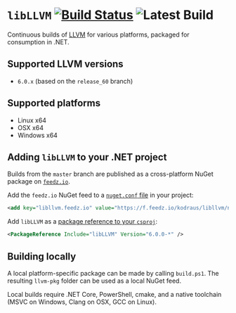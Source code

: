 # `libLLVM` [![Build Status](https://dev.azure.com/kodraus/libllvm/_apis/build/status/KodrAus.libllvm?branchName=master)](https://dev.azure.com/kodraus/libllvm/_build/latest?definitionId=1&branchName=master) ![Latest Build](https://img.shields.io/endpoint.svg?url=https%3A%2F%2Ff.feedz.io%2Fkodraus%2Flibllvm%2Fshield%2FlibLLVM%2Flatest)

Continuous builds of [LLVM](http://llvm.org/) for various platforms, packaged for consumption in .NET.

## Supported LLVM versions

- `6.0.x` (based on the `release_60` branch)

## Supported platforms

- Linux x64
- OSX x64
- Windows x64

## Adding `libLLVM` to your .NET project

Builds from the `master` branch are published as a cross-platform NuGet package on [`feedz.io`](https://feedz.io/).

Add the `feedz.io` NuGet feed to a [`nuget.conf` file](https://docs.microsoft.com/en-us/nuget/reference/nuget-config-file) in your project:

```xml
<add key="libllvm.feedz.io" value="https://f.feedz.io/kodraus/libllvm/nuget" />
```

Add `libLLVM` as a [package reference to your `csproj`](https://docs.microsoft.com/en-us/nuget/consume-packages/package-references-in-project-files):

```xml
<PackageReference Include="libLLVM" Version="6.0.0-*" />
```

## Building locally

A local platform-specific package can be made by calling `build.ps1`. The resulting `llvm-pkg` folder can be used as a local NuGet feed.

Local builds require .NET Core, PowerShell, cmake, and a native toolchain (MSVC on Windows, Clang on OSX, GCC on Linux).
